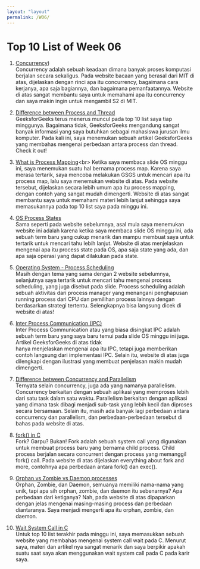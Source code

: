 ```yaml
---
layout: "layout"
permalink: /W06/
---
```


# Top 10 List of Week 06

1. [Concurrency](https://web.mit.edu/6.005/www/fa14/classes/17-concurrency/#:~:text=Concurrency%20means%20multiple%20computations%20are,cores%20on%20a%20single%20chip))<br>
Concurrency adalah sebuah keadaan dimana banyak proses komputasi berjalan secara sekaligus. Pada website bacaan yang berasal dari MIT di atas, dijelaskan dengan rinci apa itu
concurrency, bagaimana cara kerjanya, apa saja bagiannya, dan bagaimana pemanfaatannya. Website di atas sangat membantu saya untuk memahami apa itu concurrency dan saya makin
ingin untuk mengambil S2 di MIT.

2. [Difference between Process and Thread](https://www.geeksforgeeks.org/difference-between-process-and-thread/)<br>
GeeksforGeeks terus menerus muncul pada top 10 list saya tiap minggunya. Bagaimana tidak, GeeksforGeeks mengandung sangat banyak informasi yang saya butuhkan sebagai mahasiswa
jurusan ilmu komputer. Pada kali ini, saya menemukan sebuah artikel GeeksforGeeks yang membahas mengenai perbedaan antara process dan thread. Check it out!

3. [What is Process Mapping](https://www.lucidchart.com/pages/process-mapping#:~:text=A%20process%20map%20is%20a,that%20produce%20an%20end%20result.)<br>
Ketika saya membaca slide OS minggu ini, saya menemukan suatu hal bernama process map. Karena saya merasa tertarik, saya mencoba melakukan GSGS untuk mencari apa itu process
map, lalu saya menemukan website di atas. Pada website tersebut, dijelaskan secara lebih umum apa itu process mapping, dengan contoh yang sangat mudah dimengerti. Website di
atas sangat membantu saya untuk memahami materi lebih lanjut sehingga saya memasukannya pada top 10 list saya pada minggu ini.

4. [OS Process States](https://www.javatpoint.com/os-process-states)<br>
Sama seperti pada website sebelumnya, asal mula saya menemukan website ini adalah karena ketika saya membaca slide OS minggu ini, ada sebuah term baru yang cukup menarik dan
mampu membuat saya untuk tertarik untuk mencari tahu lebih lanjut. Website di atas menjelaskan mengenai apa itu process state pada OS, apa saja state yang ada, dan apa saja
operasi yang dapat dilakukan pada state.

5. [Operating System - Process Scheduling](https://www.tutorialspoint.com/operating_system/os_process_scheduling.htm)<br>
Masih dengan tema yang sama dengan 2 website sebelumnya, selanjutnya saya tertarik untuk mencari tahu mengenai process scheduling, yang juga disebut pada slide. Process
scheduling adalah sebuah aktivitas dari process manager yang menangani penghapusan running process dari CPU dan pemilihan process lainnya dengan berdasarkan strategi tertentu. 
Selengkapnya bisa langsung dicek di website di atas!

6. [Inter Process Communication (IPC)](https://www.geeksforgeeks.org/inter-process-communication-ipc/#:~:text=Inter%2Dprocess%20communication%20(IPC),Message%20passing)<br>
Inter Process Communication atau yang biasa disingkat IPC adalah sebuah term baru yang saya baru temui pada slide OS minggu ini juga. Artikel GeeksforGeeks di atas tidak  
hanya menjelaskan mengenai apa itu IPC, tetapi juga memberikan contoh langsung dari implementasi IPC. Selain itu, website di atas juga dilengkapi dengan ilustrasi yang
membuat penjelasan makin mudah dimengerti.

7. [Difference between Concurrency and Parallelism](https://www.geeksforgeeks.org/difference-between-concurrency-and-parallelism/)<br>
Ternyata selain concurrency, juga ada yang namanya parallelism. Concurrency berkaitan dengan sebuah aplikasi yang memproses lebih dari satu task dalam satu waktu. Parallelism 
berkaitan dengan aplikasi yang dimana task dibagi menjadi sub-task yang lebih kecil dan diproses secara bersamaan. Selain itu, masih ada banyak lagi perbedaan antara
concurrency dan parallelism, dan perbedaan-perbedaan tersebut di bahas pada website di atas.

8. [fork() in C](https://www.geeksforgeeks.org/fork-system-call/)<br>
Fork? Garpu? Bukan! Fork adalah sebuah system call yang digunakan untuk membuat process baru yang bernama child process. Child process berjalan secara concurrent dengan
process yang memanggil fork() call. Pada website di atas dijelaskan everything about fork and more, contohnya apa perbedaan antara fork() dan exec().

9. [Orphan vs Zombie vs Daemon processes](https://www.gmarik.info/blog/2012/orphan-vs-zombie-vs-daemon-processes/)<br>
Orphan, Zombie, dan Daemon, semuanya memiliki nama-nama yang unik, tapi apa sih orphan, zombie, dan daemon itu sebenarnya? Apa perbedaan dari ketiganya? Nah, pada website di
atas dipaparkan dengan jelas mengenai masing-masing process dan perbedaan diantaranya. Saya menjadi mengerti apa itu orphan, zombie, dan daemon.

10. [Wait System Call in C](https://www.geeksforgeeks.org/wait-system-call-c/)<br>
Untuk top 10 list terakhir pada minggu ini, saya memasukkan sebuah website yang membahas mengenai system call wait pada C. Menurut saya, materi dan artikel nya sangat menarik
dan saya berpikir apakah suatu saat saya akan menggunakan wait system call pada C pada karir saya.
